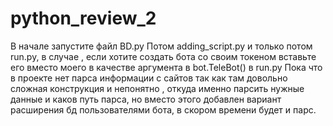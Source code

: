 # python_review_2
В начале запустите файл BD.py
Потом adding_script.py
и только потом run.py, в случае , если хотите создать бота со своим токеном вставьте его вместо моего в качестве аргумента в 
bot.TeleBot() в run.py
Пока что в проекте нет парса информации с сайтов так как там довольно сложная конструкция и непонятно , 
откуда именно парсить нужные данные  и каков путь парса, но вместо этого добавлен вариант расширения бд пользователями бота, 
в скором времени будет и парс.
